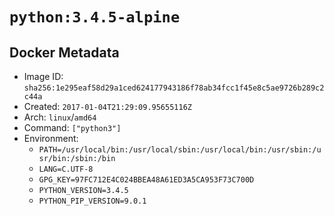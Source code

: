# `python:3.4.5-alpine`

## Docker Metadata

- Image ID: `sha256:1e295eaf58d29a1ced624177943186f78ab34fcc1f45e8c5ae9726b289c2c44a`
- Created: `2017-01-04T21:29:09.95655116Z`
- Arch: `linux`/`amd64`
- Command: `["python3"]`
- Environment:
  - `PATH=/usr/local/bin:/usr/local/sbin:/usr/local/bin:/usr/sbin:/usr/bin:/sbin:/bin`
  - `LANG=C.UTF-8`
  - `GPG_KEY=97FC712E4C024BBEA48A61ED3A5CA953F73C700D`
  - `PYTHON_VERSION=3.4.5`
  - `PYTHON_PIP_VERSION=9.0.1`
